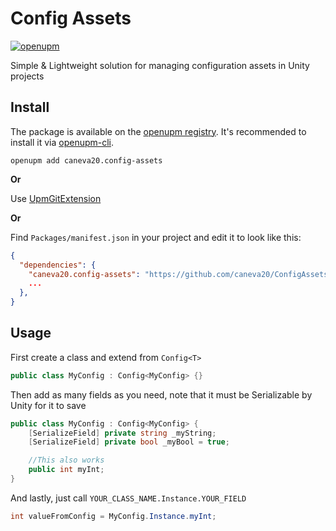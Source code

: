 # Config Assets
[![openupm](https://img.shields.io/npm/v/caneva20.config-assets?label=openupm&registry_uri=https://package.openupm.com)](https://openupm.com/packages/caneva20.config-assets/)

Simple & Lightweight solution for managing configuration assets in Unity projects

## Install
The package is available on the [openupm registry](https://openupm.com). It's recommended to install it via [openupm-cli](https://github.com/openupm/openupm-cli).

```
openupm add caneva20.config-assets
```

**Or**

Use [UpmGitExtension](https://github.com/mob-sakai/UpmGitExtension)

**Or**	

Find `Packages/manifest.json` in your project and edit it to look like this:
```json
{
  "dependencies": {
    "caneva20.config-assets": "https://github.com/caneva20/ConfigAssets.git#0.2.0-preview.3",
    ...
  },
}
```

## Usage
First create a class and extend from `Config<T>`

```C#
public class MyConfig : Config<MyConfig> {}
```

Then add as many fields as you need, note that it must be Serializable by Unity for it to save

```C#
public class MyConfig : Config<MyConfig> {
    [SerializeField] private string _myString;
    [SerializeField] private bool _myBool = true;

    //This also works
    public int myInt;
}
```

And lastly, just call `YOUR_CLASS_NAME.Instance.YOUR_FIELD`

``` C#
int valueFromConfig = MyConfig.Instance.myInt;
```
